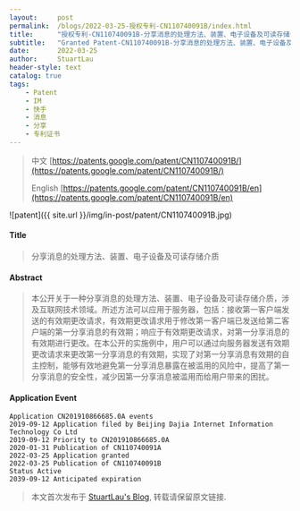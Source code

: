 ```yaml
---
layout:     post
permalink:  /blogs/2022-03-25-授权专利-CN110740091B/index.html
title:      "授权专利-CN110740091B-分享消息的处理方法、装置、电子设备及可读存储介质"
subtitle:   "Granted Patent-CN110740091B-分享消息的处理方法、装置、电子设备及可读存储介质"
date:       2022-03-25
author:     StuartLau
header-style: text
catalog: true
tags:
    - Patent
    - IM
    - 快手
    - 消息
    - 分享
    - 专利证书
---
```

> 中文 [https://patents.google.com/patent/CN110740091B/](https://patents.google.com/patent/CN110740091B/)
>
> English [https://patents.google.com/patent/CN110740091B/en](https://patents.google.com/patent/CN110740091B/en)

![patent]({{ site.url }}/img/in-post/patent/CN110740091B.jpg)
#### Title
> 分享消息的处理方法、装置、电子设备及可读存储介质









#### Abstract
> 本公开关于一种分享消息的处理方法、装置、电子设备及可读存储介质，涉及互联网技术领域。所述方法可以应用于服务器，包括：接收第一客户端发送的有效期更改请求，有效期更改请求用于修改第一客户端已发送给第二客户端的第一分享消息的有效期；响应于有效期更改请求，对第一分享消息的有效期进行更改。在本公开的实施例中，用户可以通过向服务器发送有效期更改请求来更改第一分享消息的有效期，实现了对第一分享消息有效期的自主控制，能够有效地避免第一分享消息暴露在被滥用的风险中，提高了第一分享消息的安全性，减少因第一分享消息被滥用而给用户带来的困扰。









#### Application Event
```
Application CN201910866685.0A events 
2019-09-12 Application filed by Beijing Dajia Internet Information Technology Co Ltd
2019-09-12 Priority to CN201910866685.0A
2020-01-31 Publication of CN110740091A
2022-03-25 Application granted
2022-03-25 Publication of CN110740091B
Status Active
2039-09-12 Anticipated expiration
```
> 本文首次发布于 [StuartLau's Blog](https://stuartlau.github.io), 
转载请保留原文链接.
